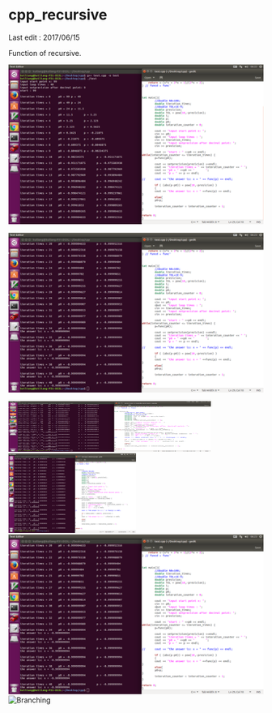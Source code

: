 # cpp_recursive


Last edit : 2017/06/15

Function of recursive.

![image](https://github.com/KuiLiangLin/cpp_recursive/blob/master/cpp_iteration_1.png)

![image](https://github.com/KuiLiangLin/cpp_recursive/blob/master/cpp_iteration_2.png)

<img src="https://github.com/KuiLiangLin/cpp_recursive/blob/master/cpp_iteration_2.png" height="100px" width="400px" >


<img src="https://github.com/KuiLiangLin/cpp_recursive/blob/master/cpp_iteration_2.png" height="50%" width="50%" alt="Branching" >

<img src="https://github.com/KuiLiangLin/cpp_recursive/blob/master/cpp_iteration_2.png" alt="Branching">


<img src="https://guides.github.com/activities/hello-world/branching.png" alt="Branching">
